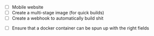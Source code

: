 - [ ] Mobile website
- [ ] Create a multi-stage image (for quick builds)
- [ ] Create a webhook to automatically build shit

<!-- For Strapi docker setup -->
- [ ] Ensure that a docker container can be spun up with the right fields
